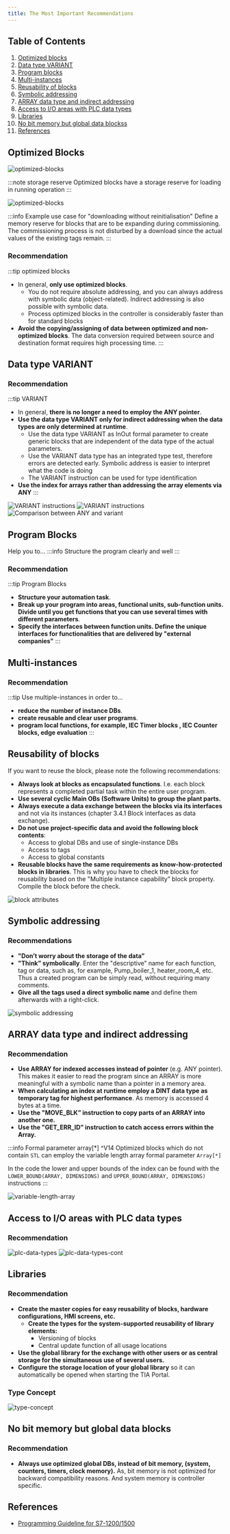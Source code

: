 ```yaml
---
title: The Most Important Recommendations
---
```


## Table of Contents
1. [Optimized blocks](#optimized-blocks)
2. [Data type VARIANT](#data-type-variant)
3. [Program blocks](#program-blocks)
4. [Multi-instances](#multi-instances)
5. [Reusability of blocks](#reusability-of-blocks)
6. [Symbolic addressing](#symbolic-addressing)
7. [ARRAY data type and indirect addressing](#array-data-type-and-indirect-addressing)
8. [Access to I/O areas with PLC data types](#access-to-io-areas-with-plc-data-types)
9. [Libraries](#libraries)
10. [No bit memory but global data blockss](#no-bit-memory-but-global-data-blocks)
11. [References](#references)

## Optimized Blocks

![optimized-blocks](/img/tia-portal-recommendations/optimized-blocks.png)

:::note storage reserve 
Optimized blocks have a storage reserve for loading in running operation 
:::

![optimized-blocks](/img/tia-portal-recommendations/downloading-without-reinitialisation.png)


:::info Example use case for "downloading without reinitialisation"
Define a memory reserve for blocks that are to be expanding during commissioning. The commissioning process is not disturbed by a download since the actual values of the existing tags remain.
:::

### Recommendation
:::tip optimized blocks
- In general, **only use optimized blocks**.
  - You do not require absolute addressing, and you can always address with symbolic data (object-related). Indirect addressing is also possible with symbolic data.
  - Process optimized blocks in the controller is considerably faster than for standard blocks
- **Avoid the copying/assigning of data between optimized and non-optimized blocks**. The data conversion required between source and destination format requires high processing time.
:::

## Data type VARIANT

### Recommendation


:::tip VARIANT
- In general, **there is no longer a need to employ the ANY pointer**.
- **Use the data type VARIANT only for indirect addressing when the data types are only determined at runtime**.
  - Use the data type VARIANT as InOut formal parameter to create generic blocks that are independent of the data type of the actual parameters.
  - Use the VARIANT data type has an integrated type test, therefore errors are detected early. Symbolic address is easier to interpret what the code is doing
  - The VARIANT instruction can be used for type identification
- **Use the index for arrays rather than addressing the array elements via ANY**
  :::

![VARIANT instructions](/img/tia-portal-recommendations/variant-instructions.png)
![VARIANT instructions](/img/tia-portal-recommendations/variant-instructions-cont.png)
![Comparison between ANY and variant](/img/tia-portal-recommendations/comparison-any-variant.png)

## Program Blocks
Help you to...
:::info Structure the program clearly and well
:::
### Recommendation
:::tip Program Blocks
- **Structure your automation task**.
- **Break up your program into areas, functional units, sub-function units. Divide until you get functions that you can use several times with different parameters**.
- **Specify the interfaces between function units. Define the unique interfaces for functionalities that are delivered by "external companies"**
  :::


## Multi-instances

### Recommendation
:::tip Use multiple-instances in order to...
- **reduce the number of instance DBs**.
- **create reusable and clear user programs**.
- **program local functions, for example, IEC Timer blocks , IEC Counter blocks, edge evaluation**
  :::
## Reusability of blocks

If you want to reuse the block, please note the following recommendations:
- **Always look at blocks as encapsulated functions**. I.e. each block represents a completed partial task within the entire user program.
- **Use several cyclic Main OBs (Software Units) to group the plant parts.**
- **Always execute a data exchange between the blocks via its interfaces** and not via its instances (chapter 3.4.1 Block interfaces as data exchange).
- **Do not use project-specific data and avoid the following block contents**:
  - Access to global DBs and use of single-instance DBs
  - Access to tags
  - Access to global constants
- **Reusable blocks have the same requirements as know-how-protected blocks in libraries**. This is why you have to check the blocks for reusability based on the "Multiple instance capability” block property. Compile the block before the check.

![block attributes](/img/tia-portal-recommendations/block-attributes.png)

## Symbolic addressing

### Recommendations

- **"Don’t worry about the storage of the data”**
- **"Think” symbolically**. Enter the "descriptive” name for each function, tag or data, such as, for example, Pump_boiler_1, heater_room_4, etc. Thus a created program can be simply read, without requiring many comments.
- **Give all the tags used a direct symbolic name** and define them afterwards with a right-click.

![symbolic addressing](/img/tia-portal-recommendations/symbolic-addressing.png)

## ARRAY data type and indirect addressing

### Recommendation
- **Use ARRAY for indexed accesses instead of pointer** (e.g. ANY pointer). This makes it easier to read the program since an ARRAY is more meaningful with a symbolic name than a pointer in a memory area.
- **When calculating an index at runtime employ a DINT data type as temporary tag for highest performance**. As memory is accessed 4 bytes at a time.
- **Use the "MOVE_BLK” instruction to copy parts of an ARRAY into another one.**
- **Use the "GET_ERR_ID” instruction to catch access errors within the Array.**

:::info Formal parameter array\[*\] ^V14
Optimized blocks which do not contain `STL` can employ the variable length array formal parameter `Array[*]`

In the code the lower and upper bounds of the index can be found with the `LOWER_BOUND(ARRAY, DIMENSIONS)` and `UPPER_BOUND(ARRAY, DIMENSIONS)` instructions
:::

![variable-length-array](/img/tia-portal-recommendations/variable-length-array.png)


## Access to I/O areas with PLC data types

### Recommendation

![plc-data-types](/img/tia-portal-recommendations/plc-data-types.png)
![plc-data-types-cont](/img/tia-portal-recommendations/plc-data-types-cont.png)

## Libraries

### Recommendation
- **Create the master copies for easy reusability of blocks, hardware configurations, HMI screens, etc.**
  - **Create the types for the system-supported reusability of library elements:**
    - Versioning of blocks
    - Central update function of all usage locations
- **Use the global library for the exchange with other users or as central storage for the simultaneous use of several users.**
- **Configure the storage location of your global library** so it can automatically be opened when starting the TIA Portal.

### Type Concept
![type-concept](/img/tia-portal-recommendations/type-concept.png)

## No bit memory but global data blocks

### Recommendation

- **Always use optimized global DBs, instead of bit memory, (system, counters, timers, clock memory).** As, bit memory is not optimized for backward compatibility reasons. And system memory is controller specific.


## References
- [Programming Guideline for S7-1200/1500](https://cache.industry.siemens.com/dl/files/040/90885040/att_970576/v1/81318674_Programming_guideline_DOC_v16_en.pdf)